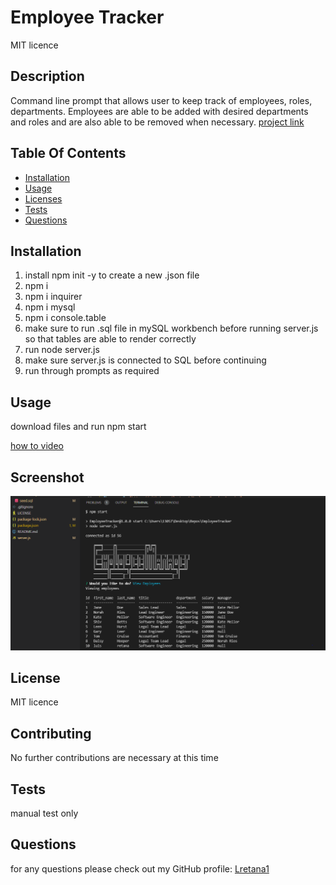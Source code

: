 # Employee Tracker
MIT licence
    
## Description
Command line prompt that allows user to keep track of employees, roles, departments. Employees are able to be added with desired departments and roles and are also able to be removed when necessary. 
[project link](https://github.com/lretana1/EmployeeTracker)

## Table Of Contents
* [Installation](#user-content-installation)
* [Usage](#user-content-usage)
* [Licenses](#user-content-licenses)
* [Tests](#user-content-tests)
* [Questions](#user-content-questions)
    
## Installation
1. install npm init -y to create a new .json file
2. npm i
3. npm i inquirer
4. npm i mysql
5. npm i console.table
6. make sure to run .sql file in mySQL workbench before running server.js so that tables are able to render correctly
7. run node server.js
8. make sure server.js is connected to SQL before continuing
9. run through prompts as required 

## Usage
download files and run npm start

[how to video](https://watch.screencastify.com/v/Zbo3aHpOoeRlZEjVSHY7)
## Screenshot
![ScreenShot](assets/screenshottracker.PNG)

## License
MIT licence
    
## Contributing
No further contributions are necessary at this time
 
## Tests
manual test only

## Questions
for any questions please check out my GitHub profile: [Lretana1](https://github.com/lretana1)  
